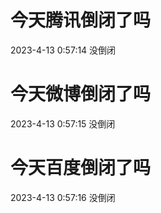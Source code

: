 # 今天腾讯倒闭了吗

2023-4-13 0:57:14 没倒闭

# 今天微博倒闭了吗

2023-4-13 0:57:15 没倒闭

# 今天百度倒闭了吗

2023-4-13 0:57:16 没倒闭


